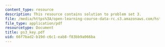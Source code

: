 ```yaml
---
content_type: resource
description: This resource contains solution to problem set 3.
file: /media/https%3A/open-learning-course-data-rc.s3.amazonaws.com/hst-161-molecular-biology-and-genetics-in-modern-medicine-fall-2007/66f7bad2b19dc6c1eab8f83bb9a066ba_ps3_key.pdf
file_type: application/pdf
resourcetype: Document
title: ps3_key.pdf
uid: 66f7bad2-b19d-c6c1-eab8-f83bb9a066ba
---
```

